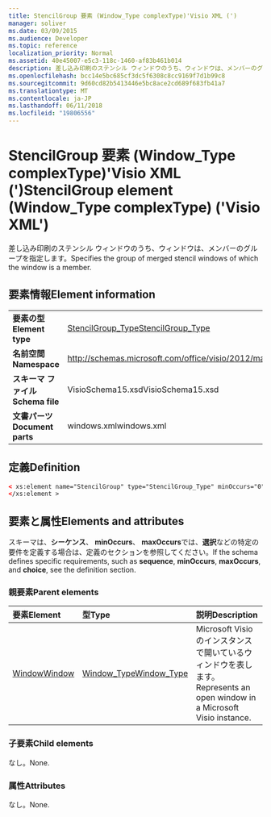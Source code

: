 ```yaml
---
title: StencilGroup 要素 (Window_Type complexType)'Visio XML (')
manager: soliver
ms.date: 03/09/2015
ms.audience: Developer
ms.topic: reference
localization_priority: Normal
ms.assetid: 40e45007-e5c3-118c-1460-af83b461b014
description: 差し込み印刷のステンシル ウィンドウのうち、ウィンドウは、メンバーのグループを指定します。
ms.openlocfilehash: bcc14e5bc685cf3dc5f6308c8cc9169f7d1b99c8
ms.sourcegitcommit: 9d60cd82b5413446e5bc8ace2cd689f683fb41a7
ms.translationtype: MT
ms.contentlocale: ja-JP
ms.lasthandoff: 06/11/2018
ms.locfileid: "19806556"
---
```

# <a name="stencilgroup-element-windowtype-complextype-visio-xml"></a><span data-ttu-id="b64d0-103">StencilGroup 要素 (Window_Type complexType)'Visio XML (')</span><span class="sxs-lookup"><span data-stu-id="b64d0-103">StencilGroup element (Window_Type complexType) ('Visio XML')</span></span>

<span data-ttu-id="b64d0-104">差し込み印刷のステンシル ウィンドウのうち、ウィンドウは、メンバーのグループを指定します。</span><span class="sxs-lookup"><span data-stu-id="b64d0-104">Specifies the group of merged stencil windows of which the window is a member.</span></span>
  
## <a name="element-information"></a><span data-ttu-id="b64d0-105">要素情報</span><span class="sxs-lookup"><span data-stu-id="b64d0-105">Element information</span></span>

|||
|:-----|:-----|
|<span data-ttu-id="b64d0-106">**要素の型**</span><span class="sxs-lookup"><span data-stu-id="b64d0-106">**Element type**</span></span> <br/> |[<span data-ttu-id="b64d0-107">StencilGroup_Type</span><span class="sxs-lookup"><span data-stu-id="b64d0-107">StencilGroup_Type</span></span>](stencilgroup_type-complextypevisio-xml.md) <br/> |
|<span data-ttu-id="b64d0-108">**名前空間**</span><span class="sxs-lookup"><span data-stu-id="b64d0-108">**Namespace**</span></span> <br/> |http://schemas.microsoft.com/office/visio/2012/main  <br/> |
|<span data-ttu-id="b64d0-109">**スキーマ ファイル**</span><span class="sxs-lookup"><span data-stu-id="b64d0-109">**Schema file**</span></span> <br/> |<span data-ttu-id="b64d0-110">VisioSchema15.xsd</span><span class="sxs-lookup"><span data-stu-id="b64d0-110">VisioSchema15.xsd</span></span>  <br/> |
|<span data-ttu-id="b64d0-111">**文書パーツ**</span><span class="sxs-lookup"><span data-stu-id="b64d0-111">**Document parts**</span></span> <br/> |<span data-ttu-id="b64d0-112">windows.xml</span><span class="sxs-lookup"><span data-stu-id="b64d0-112">windows.xml</span></span>  <br/> |
   
## <a name="definition"></a><span data-ttu-id="b64d0-113">定義</span><span class="sxs-lookup"><span data-stu-id="b64d0-113">Definition</span></span>

```XML
< xs:element name="StencilGroup" type="StencilGroup_Type" minOccurs="0" maxOccurs="1" >
</xs:element >
```

## <a name="elements-and-attributes"></a><span data-ttu-id="b64d0-114">要素と属性</span><span class="sxs-lookup"><span data-stu-id="b64d0-114">Elements and attributes</span></span>

<span data-ttu-id="b64d0-115">スキーマは、**シーケンス**、 **minOccurs**、 **maxOccurs**では、**選択**などの特定の要件を定義する場合は、定義のセクションを参照してください。</span><span class="sxs-lookup"><span data-stu-id="b64d0-115">If the schema defines specific requirements, such as **sequence**, **minOccurs**, **maxOccurs**, and **choice**, see the definition section.</span></span> 
  
### <a name="parent-elements"></a><span data-ttu-id="b64d0-116">親要素</span><span class="sxs-lookup"><span data-stu-id="b64d0-116">Parent elements</span></span>

|<span data-ttu-id="b64d0-117">**要素**</span><span class="sxs-lookup"><span data-stu-id="b64d0-117">**Element**</span></span>|<span data-ttu-id="b64d0-118">**型**</span><span class="sxs-lookup"><span data-stu-id="b64d0-118">**Type**</span></span>|<span data-ttu-id="b64d0-119">**説明**</span><span class="sxs-lookup"><span data-stu-id="b64d0-119">**Description**</span></span>|
|:-----|:-----|:-----|
|[<span data-ttu-id="b64d0-120">Window</span><span class="sxs-lookup"><span data-stu-id="b64d0-120">Window</span></span>](window-element-windows_type-complextypevisio-xml.md) <br/> |[<span data-ttu-id="b64d0-121">Window_Type</span><span class="sxs-lookup"><span data-stu-id="b64d0-121">Window_Type</span></span>](window_type-complextypevisio-xml.md) <br/> |<span data-ttu-id="b64d0-122">Microsoft Visio のインスタンスで開いているウィンドウを表します。</span><span class="sxs-lookup"><span data-stu-id="b64d0-122">Represents an open window in a Microsoft Visio instance.</span></span>  <br/> |
   
### <a name="child-elements"></a><span data-ttu-id="b64d0-123">子要素</span><span class="sxs-lookup"><span data-stu-id="b64d0-123">Child elements</span></span>

<span data-ttu-id="b64d0-124">なし。</span><span class="sxs-lookup"><span data-stu-id="b64d0-124">None.</span></span>
  
### <a name="attributes"></a><span data-ttu-id="b64d0-125">属性</span><span class="sxs-lookup"><span data-stu-id="b64d0-125">Attributes</span></span>

<span data-ttu-id="b64d0-126">なし。</span><span class="sxs-lookup"><span data-stu-id="b64d0-126">None.</span></span>
  

